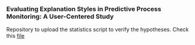 ### Evaluating Explanation Styles in Predictive Process Monitoring: A User-Centered Study

Repository to upload the statistics script to verify the hypotheses.
Check this [file](https://github.com/ghksdl6025/evaluating_explanation_styles/blob/main/get_statistics_result.py)